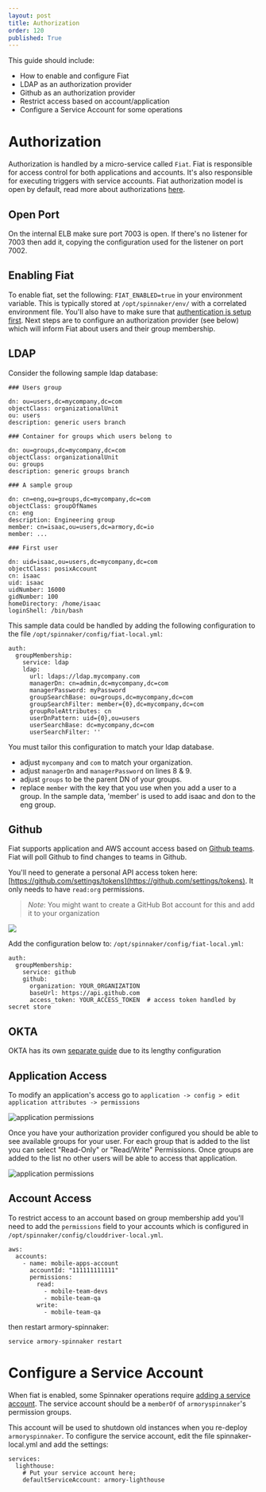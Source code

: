 ```yaml
---
layout: post
title: Authorization
order: 120
published: True
---
```


This guide should include:
* How to enable and configure Fiat
* LDAP as an authorization provider
* Github as an authorization provider
* Restrict access based on account/application
* Configure a Service Account for some operations

# Authorization
Authorization is handled by a micro-service called `Fiat`.  Fiat is responsible for access control for both applications and accounts.  It's also responsible for executing triggers with service accounts. Fiat authorization model is open by default, read more about authorizations [here](https://www.spinnaker.io/setup/security/authorization).

## Open Port

On the internal ELB make sure port 7003 is open. If there's no listener for 7003 then add it, copying the configuration used for the listener on port 7002.

## Enabling Fiat

To enable fiat, set the following: `FIAT_ENABLED=true` in your environment variable.  This is
typically stored at `/opt/spinnaker/env/` with a correlated environment file.  You'll also have to make sure that [authentication
is setup first](http://docs.armory.io/install-guide/auth/).  Next steps are to configure an authorization provider (see below) which will inform Fiat
about users and their group membership.

## LDAP

Consider the following sample ldap database:

```
### Users group

dn: ou=users,dc=mycompany,dc=com
objectClass: organizationalUnit
ou: users
description: generic users branch

### Container for groups which users belong to

dn: ou=groups,dc=mycompany,dc=com
objectClass: organizationalUnit
ou: groups
description: generic groups branch

### A sample group

dn: cn=eng,ou=groups,dc=mycompany,dc=com
objectClass: groupOfNames
cn: eng
description: Engineering group
member: cn=isaac,ou=users,dc=armory,dc=io
member: ...

### First user

dn: uid=isaac,ou=users,dc=mycompany,dc=com
objectClass: posixAccount
cn: isaac
uid: isaac
uidNumber: 16000
gidNumber: 100
homeDirectory: /home/isaac
loginShell: /bin/bash
```

This sample data could be handled by adding the following configuration to the
file `/opt/spinnaker/config/fiat-local.yml`:

```
auth:
  groupMembership:
    service: ldap
    ldap:
      url: ldaps://ldap.mycompany.com
      managerDn: cn=admin,dc=mycompany,dc=com
      managerPassword: myPassword
      groupSearchBase: ou=groups,dc=mycompany,dc=com
      groupSearchFilter: member={0},dc=mycompany,dc=com
      groupRoleAttributes: cn
      userDnPattern: uid={0},ou=users
      userSearchBase: dc=mycompany,dc=com
      userSearchFilter: ''
```

You must tailor this configuration to match your ldap database.
* adjust `mycompany` and `com` to match your organization.
* adjust `managerDn` and `managerPassword` on lines 8 & 9.
* adjust `groups` to be the parent DN of your groups.
* replace `member` with the key that you use when you add a user to a group. In the sample data, 'member' is used to add isaac and don to the eng group.


## Github

Fiat supports application and AWS account access based on [Github teams](https://help.github.com/articles/about-teams/). Fiat will poll Github to find changes to teams in Github.

You'll need to generate a personal API access token here: [https://github.com/settings/tokens](https://github.com/settings/tokens). It only needs to have `read:org` permissions.
> *Note*: You might want to create a GitHub Bot account for this and add it to your organization

![](http://drod.io/3n1w1L2C1E0L/Image%202017-01-06%20at%205.23.33%20PM.png)

Add the configuration below to: `/opt/spinnaker/config/fiat-local.yml`:

```
auth:
  groupMembership:
    service: github
    github:
      organization: YOUR_ORGANIZATION
      baseUrl: https://api.github.com
      access_token: YOUR_ACCESS_TOKEN  # access token handled by secret store
```

## OKTA

OKTA has its own [separate guide](/admin-guides/okta/) due to its lengthy configuration

## Application Access

To modify an application's access go to `application -> config > edit application attributes -> permissions`

![application permissions](https://cl.ly/0Z3j0k1L3Q0m/Image%202017-08-09%20at%2012.34.13%20PM.png)

Once you have your authorization provider configured you should be able to see available groups for your user.  For each group that is added to the list you can select "Read-Only" or "Read/Write" Permissions.  Once groups are added to the list no other users will be able to access that application.

![application permissions](https://cl.ly/2K3D0V3F170i/Image%202017-08-09%20at%2012.35.25%20PM.png)

## Account Access

To restrict access to an account based on group membership add you'll need to add
the `permissions` field to your accounts which is configured in
`/opt/spinnaker/config/clouddriver-local.yml`.

```
aws:
  accounts:
    - name: mobile-apps-account
      accountId: "111111111111"
      permissions:
        read:
          - mobile-team-devs
          - mobile-team-qa
        write:
          - mobile-team-qa
```

then restart armory-spinnaker:
```
service armory-spinnaker restart
```

# Configure a Service Account
When fiat is enabled, some Spinnaker operations require [adding a service account](https://www.spinnaker.io/setup/security/authorization/service-accounts/).  The service
account should be a `memberOf` of `armoryspinnaker`'s permission groups.

This account will be used to shutdown old instances when you re-deploy `armoryspinnaker`. To configure the service account, edit the file spinnaker-local.yml and add the settings:

```
services:
  lighthouse:
    # Put your service account here;
    defaultServiceAccount: armory-lighthouse
```
